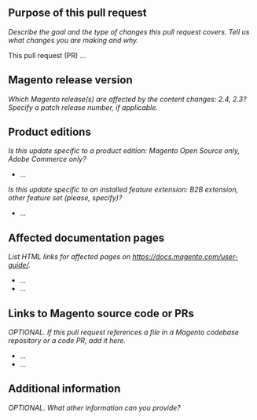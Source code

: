 ## Purpose of this pull request

_Describe the goal and the type of changes this pull request covers. Tell us what changes you are making and why._

This pull request (PR) ...

## Magento release version

_Which Magento release(s) are affected by the content changes: 2.4, 2.3? Specify a patch release number, if applicable._

## Product editions

_Is this update specific to a product edition: Magento Open Source only, Adobe Commerce only?_

- ...

_Is this update specific to an installed feature extension: B2B extension, other feature set (please, specify)?_

- ...

## Affected documentation pages

_List HTML links for affected pages on <https://docs.magento.com/user-guide/>._

- ...
- ...

## Links to Magento source code or PRs

_OPTIONAL. If this pull request references a file in a Magento codebase repository or a code PR, add it here._

- ...
- ...

## Additional information

_OPTIONAL. What other information can you provide?_

<!--
If you are fixing a GitHub issue, note it using GitHub keyword format (https://help.github.com/en/articles/closing-issues-using-keywords#closing-an-issue-in-a-different-repository) to close the issue when this pull request is merged. Example: `Fixes #1234`

`master` is the default branch. Merged pull requests to `master` go live on the site automatically. Any requested changes to content on the `master` branch must be related to the released codebase. Any content related to future releases goes in an appropriate integration branch. Typically, an integration branch for future release has format 2.x.x-develop. Example: 2.4.3-develop.

See Contribution guidelines (https://github.com/jfgalano/magento24/blob/master/.github/CONTRIBUTING.md) and wiki (https://github.com/jfgalano/magento24/wiki) for more information.
-->
